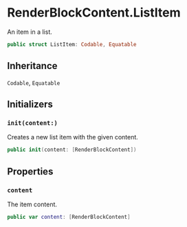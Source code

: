 # RenderBlockContent.ListItem

An item in a list.

``` swift
public struct ListItem: Codable, Equatable 
```

## Inheritance

`Codable`, `Equatable`

## Initializers

### `init(content:)`

Creates a new list item with the given content.

``` swift
public init(content: [RenderBlockContent]) 
```

## Properties

### `content`

The item content.

``` swift
public var content: [RenderBlockContent]
```
